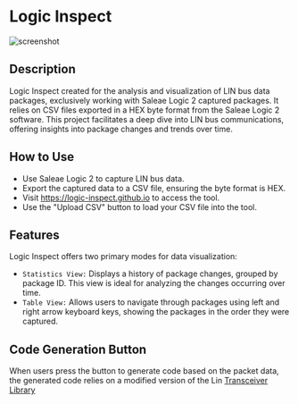 # Logic Inspect

![screenshot](https://github.com/logic-inspect/logic-inspect.github.io/assets/164509556/81e64a38-e41a-4e99-8a4d-e5886c208c10)

## Description
Logic Inspect created for the analysis and visualization of LIN bus data packages, exclusively working with Saleae Logic 2 captured packages. It relies on CSV files exported in a HEX byte format from the Saleae Logic 2 software. This project facilitates a deep dive into LIN bus communications, offering insights into package changes and trends over time.

## How to Use
- Use Saleae Logic 2 to capture LIN bus data.
- Export the captured data to a CSV file, ensuring the byte format is HEX.
- Visit https://logic-inspect.github.io to access the tool.
- Use the "Upload CSV" button to load your CSV file into the tool.

## Features
Logic Inspect offers two primary modes for data visualization:

- `Statistics View:` Displays a history of package changes, grouped by package ID. This view is ideal for analyzing the changes occurring over time.
- `Table View:` Allows users to navigate through packages using left and right arrow keyboard keys, showing the packages in the order they were captured.

## Code Generation Button
When users press the button to generate code based on the packet data, the generated code relies on a modified version of the Lin [Transceiver Library](https://github.com/mestrode/Lin-Transceiver-Library)

